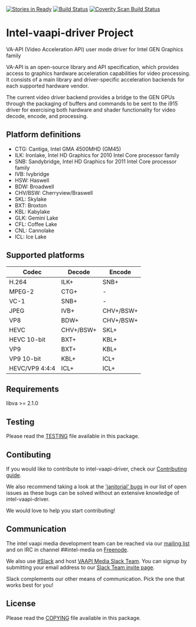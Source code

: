 [![Stories in Ready](https://badge.waffle.io/intel/intel-vaapi-driver.png?label=ready&title=Ready)](http://waffle.io/intel/intel-vaapi-driver)
[![Build Status](https://travis-ci.org/intel/intel-vaapi-driver.svg?branch=master)](https://travis-ci.org/intel/intel-vaapi-driver)
[![Coverity Scan Build Status](https://scan.coverity.com/projects/11612/badge.svg)](https://scan.coverity.com/projects/intel-intel-vaapi-driver)

# Intel-vaapi-driver Project

VA-API (Video Acceleration API) user mode driver for Intel GEN Graphics family

VA-API is an open-source library and API specification, which
provides access to graphics hardware acceleration capabilities
for video processing. It consists of a main library and
driver-specific acceleration backends for each supported hardware 
vendor.

The current video driver backend provides a bridge to the GEN GPUs through the packaging of buffers and
commands to be sent to the i915 driver for exercising both hardware and shader functionality for video
decode, encode, and processing.

## Platform definitions

* CTG: Cantiga, Intel GMA 4500MHD (GM45)
* ILK: Ironlake, Intel HD Graphics for 2010 Intel Core processor family
* SNB: Sandybridge, Intel HD Graphics for 2011 Intel Core processor family
* IVB: Ivybridge
* HSW: Haswell
* BDW: Broadwell
* CHV/BSW: Cherryview/Braswell
* SKL: Skylake
* BXT: Broxton
* KBL: Kabylake
* GLK: Gemini Lake
* CFL: Coffee Lake
* CNL: Cannolake
* ICL: Ice Lake

## Supported platforms

| Codec          | Decode    | Encode    |
|----------------|-----------|-----------|
| H.264          | ILK+      | SNB+      |
| MPEG-2         | CTG+      | -         |
| VC-1           | SNB+      | -         |
| JPEG           | IVB+      | CHV+/BSW+ |
| VP8            | BDW+      | CHV+/BSW+ |
| HEVC           | CHV+/BSW+ | SKL+      |
| HEVC 10-bit    | BXT+      | KBL+      |
| VP9            | BXT+      | KBL+      |
| VP9 10-bit     | KBL+      | ICL+      |
| HEVC/VP9 4:4:4 | ICL+      | ICL+      |

## Requirements

libva >= 2.1.0

## Testing

Please read the [TESTING](https://github.com/intel/intel-vaapi-driver/blob/master/TESTING) file available in this package.

## Contibuting

If you would like to contribute to intel-vaapi-driver, check our [Contributing
guide](https://github.com/intel/intel-vaapi-driver/blob/master/CONTRIBUTING.md).

We also recommend taking a look at the ['janitorial'
bugs](https://github.com/intel/intel-vaapi-driver/issues?q=is%3Aopen+is%3Aissue+label%3AJanitorial)
in our list of open issues as these bugs can be solved without an
extensive knowledge of intel-vaapi-driver.

We would love to help you start contributing!

## Communication

The intel vaapi media development team can be reached via our [mailing
list](https://lists.01.org/mailman/listinfo/intel-vaapi-media) and on IRC
in channel ##intel-media on [Freenode](https://freenode.net/kb/answer/chat).

We also use [#Slack](https://slack.com) and host [VAAPI Media Slack
Team](https://intel-media.slack.com).  You can signup by submitting your email
address to our [Slack Team invite page](https://slack-join-intel-media.herokuapp.com).

Slack complements our other means of communication.  Pick the one that works
best for you!

## License

Please read the [COPYING](https://github.com/intel/intel-vaapi-driver/blob/master/COPYING) file available in this package.
